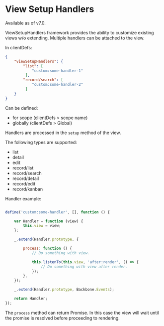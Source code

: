 # View Setup Handlers

Available as of v7.0.

ViewSetupHandlers framework provides the ability to customize existing views w/o extending. Multiple handlers can be attached to the view.

In clientDefs:

```json
{
    "viewSetupHandlers": {
        "list": [
            "custom:some-handler-1"
         ],
        "record/search": [
            "custom:some-handler-2"
         ]
    }
}
```

Can be defined:
* for scope (clientDefs > scope name)
* globally (clientDefs > Global)

Handlers are processed in the `setup` method of the view.

The following types are supported:

* list
* detail
* edit
* record/list
* record/search
* record/detail
* record/edit
* record/kanban

Handler example:

```js

define('custom:some-handler', [], function () {

    var Handler = function (view) {
        this.view = view;
    };

    _.extend(Handler.prototype, {

        process: function () {
            // Do something with view.

            this.listenTo(this.view, 'after:render', () => {
                // Do something with view after render.
            });
        },
    });

    _.extend(Handler.prototype, Backbone.Events);

    return Handler;
});
```

The `process` method can return Promise. In this case the view will wait until the promise is resolved before proceeding to rendering.
